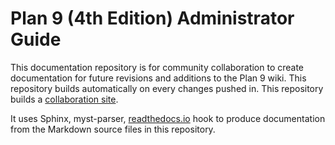 Plan 9 (4th Edition) Administrator Guide
========================================
This documentation repository is for community collaboration to create documentation for future revisions and additions to the Plan 9 wiki. This repository builds automatically on every changes pushed in. This repository builds a [collaboration site]().

It uses Sphinx, myst-parser, [readthedocs.io](https://readthedocs.io) hook to produce documentation from the Markdown source files in this repository.
